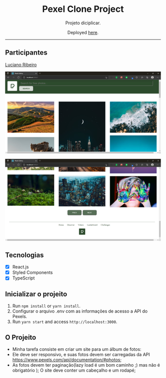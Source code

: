 <h1 align="center">
Pexel Clone Project
</h1>

<p align="center">Projeto diciplicar.</p>
<p align="center">Deployed <a href="">here</a>.</p>



<hr>

## Participantes

[Luciano Ribeiro](https://github.com/lucianorbr)

![img.png](img.png)

![img_1.png](img_1.png)

## Tecnologias

- [x] React.js
- [x] Styled Components
- [x] TypeScript

## Inicializar o projeito

1. Run `npm install` or `yarn install`.<br />
2. Configurar o arquivo .env com as informações de acesso a API do Pexels.<br />
3. Run `yarn start` and access `http://localhost:3000`.<br />

## O Projeito
- Minha tarefa consiste em criar um site para um álbum de fotos:
- Ele deve ser responsivo, e suas fotos devem ser carregadas da API https://www.pexels.com/api/documentation/#photos;
- As fotos devem ter paginação(lazy load é um bom caminho ;) mas não é obrigatório );
O site deve conter um cabeçalho e um rodapé;

  